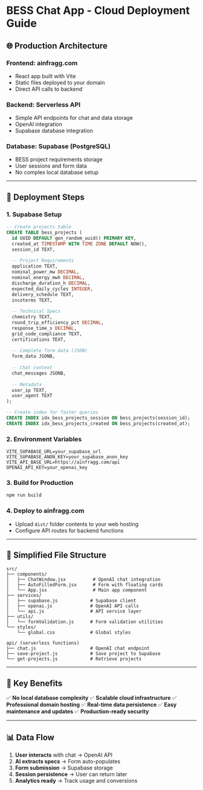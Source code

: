 # BESS Chat App - Cloud Deployment Guide

## 🌐 **Production Architecture**

### **Frontend**: ainfragg.com
- React app built with Vite
- Static files deployed to your domain
- Direct API calls to backend

### **Backend**: Serverless API 
- Simple API endpoints for chat and data storage
- OpenAI integration
- Supabase database integration

### **Database**: Supabase (PostgreSQL)
- BESS project requirements storage
- User sessions and form data
- No complex local database setup

---

## 🚀 **Deployment Steps**

### 1. Supabase Setup
```sql
-- Create projects table
CREATE TABLE bess_projects (
  id UUID DEFAULT gen_random_uuid() PRIMARY KEY,
  created_at TIMESTAMP WITH TIME ZONE DEFAULT NOW(),
  session_id TEXT,
  
  -- Project Requirements
  application TEXT,
  nominal_power_mw DECIMAL,
  nominal_energy_mwh DECIMAL,
  discharge_duration_h DECIMAL,
  expected_daily_cycles INTEGER,
  delivery_schedule TEXT,
  incoterms TEXT,
  
  -- Technical Specs
  chemistry TEXT,
  round_trip_efficiency_pct DECIMAL,
  response_time_s DECIMAL,
  grid_code_compliance TEXT,
  certifications TEXT,
  
  -- Complete form data (JSON)
  form_data JSONB,
  
  -- Chat context
  chat_messages JSONB,
  
  -- Metadata
  user_ip TEXT,
  user_agent TEXT
);

-- Create index for faster queries
CREATE INDEX idx_bess_projects_session ON bess_projects(session_id);
CREATE INDEX idx_bess_projects_created ON bess_projects(created_at);
```

### 2. Environment Variables
```env
VITE_SUPABASE_URL=your_supabase_url
VITE_SUPABASE_ANON_KEY=your_supabase_anon_key
VITE_API_BASE_URL=https://ainfragg.com/api
OPENAI_API_KEY=your_openai_key
```

### 3. Build for Production
```bash
npm run build
```

### 4. Deploy to ainfragg.com
- Upload `dist/` folder contents to your web hosting
- Configure API routes for backend functions

---

## 📁 **Simplified File Structure**

```
src/
├── components/
│   ├── ChatWindow.jsx          # OpenAI chat integration
│   ├── AutoFilledForm.jsx      # Form with floating cards
│   └── App.jsx                 # Main app component
├── services/
│   ├── supabase.js            # Supabase client
│   ├── openai.js              # OpenAI API calls
│   └── api.js                 # API service layer
├── utils/
│   └── formValidation.js      # Form validation utilities
└── styles/
    └── global.css             # Global styles

api/ (serverless functions)
├── chat.js                    # OpenAI chat endpoint
├── save-project.js            # Save project to Supabase
└── get-projects.js            # Retrieve projects
```

---

## 🔧 **Key Benefits**

✅ **No local database complexity**
✅ **Scalable cloud infrastructure** 
✅ **Professional domain hosting**
✅ **Real-time data persistence**
✅ **Easy maintenance and updates**
✅ **Production-ready security**

---

## 📊 **Data Flow**

1. **User interacts** with chat → OpenAI API
2. **AI extracts specs** → Form auto-populates 
3. **Form submission** → Supabase storage
4. **Session persistence** → User can return later
5. **Analytics ready** → Track usage and conversions
